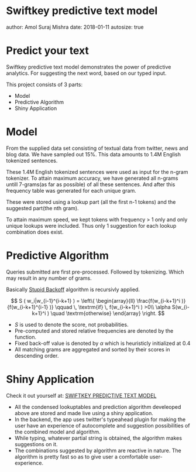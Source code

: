 Swiftkey predictive text model
========================================================
author: Amol Suraj Mishra
date: 2018-01-11
autosize: true

Predict your text
========================================================

Swiftkey predictive text model demonstrates the power of predictive analytics. For suggesting the next word, based on our typed input.  

This project consists of 3 parts:

- Model
- Predictive Algorithm
- Shiny Application

Model
========================================================

From the supplied data set consisting of textual data from twitter, news and blog data. We have sampled out 15%. This data amounts to 1.4M English tokenized sentences. 

These 1.4M English tokenized sentences were used as input for the n-gram tokenizer. To attain maximum accuracy, we have generated all n-grams untill 7-grams(as far as possible) of all these sentences. And after this frequency table was generated for each unique gram. 

These were stored using a lookup part (all the first n-1 tokens) and the suggested part(the nth gram).

To attain maximum speed, we kept tokens with frequency > 1 only and only unique lookups were included. Thus only 1 suggestion for each lookup combination does exist. 

Predictive Algorithm
========================================================

Queries submitted are first pre-processed. Followed by tokenizing. Which may result in any number of grams. 

Basically [Stupid Backoff](http://www.aclweb.org/anthology/D07-1090.pdf) algorithm is recursivly applied. 

$$
S ( w_i|w_{i-1}^{i-k+1} ) =  
\left\{
  \begin{array}{ll}
    \frac{f(w_{i-k+1}^i )}{f(w_{i-k+1}^{i-1} )} \qquad \, \textrm{if} \, f(w_{i-k+1}^i ) >0\\
    \alpha S(w_{i-k+1}^i ) \quad \textrm{otherwise}
  \end{array}
\right.
$$

- $S$ is used to denote the score, not probabilities. 
- Pre-computed and stored relative frequencies are denoted by the function.
- Fixed back-off value is denoted by $\alpha$ which is heuristicly initialized at $0.4$ 
- All matching grams are aggregated and sorted by their scores in descending order.

Shiny Application
========================================================

Check it out yourself at: [SWIFTKEY PREDICTIVE TEXT MODEL](https://amolmishra.shinyapps.io/data_science_capstone/)

- All the condensed lookuptables and prediction algorithm develeoped above are stored and made live using a shiny application. 
- In the backend, the app uses twitter's typeahead plugin for making the user have an experience of autocomplete and suggestion possibilities of the combined model and algorithm. 
- While typing, whatever partial string is obtained, the algorithm makes suggestions on it. 
- The combinations suggested by algorithm are reactive in nature. The algorithm is pretty fast so as to give user a comfortable user-experience. 


